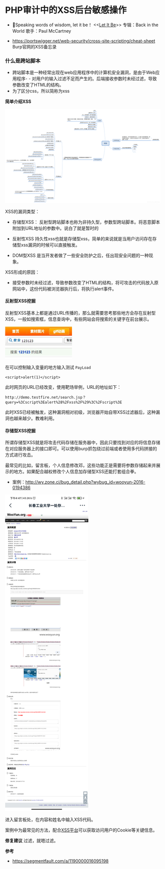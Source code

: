 # PHP审计中的XSS后台敏感操作

- 👴Speaking words of wisdom, let it be！
<<[Let It Be](http://music.163.com/song?id=1821591&userid=262256866)>> 
专辑：Back in the World
歌手：Paul McCartney

- https://portswigger.net/web-security/cross-site-scripting/cheat-sheet
Burp官网的XSS备忘录

### 什么是跨站脚本

- 跨站脚本是一种经常出现在web应用程序中的计算机安全漏洞，是由于Web应用程序- - 对用户的输入过滤不足而产生的。后端接收参数时未经过滤，导致参数改变了HTML的结构。
- 为了区分css，所以简称为xss


**简单介绍XSS**

![](img/XSS/1.png)

XSS的漏洞类型：
- 存储型XSS：
 反射型跨站脚本也称为非持久型，参数型跨站脚本。将恶意脚本附加到URL地址的参数中。说白了就是暂时的
  
- 反射性XSS
  持久性xss也就是存储型xss，简单的来说就是当用户访问存在存储型xss漏洞的时候可以直接触发。

- DOM型XSS
  是当开发者做了一些安全防护之后，任出现安全问题的一种现象。





XSS形成的原因：
- 接受参数时未经过滤，导致参数改变了HTML的结构，将可攻击的代码放入原网站中，这份代码被浏览器执行后，将执行alert事件。



#### 反射型XSS挖掘

反射型XSS基本上都是通过URL传播的，那么就需要思考那些地方会存在反射型XSS，一般如搜索框，信息查询中，有些网站会将搜索的关键字在前台展示。

![](img/XSS/2.png)


在可以控制输入变量的地方输入测试 `PayLoad` 

```
<script>alert(1)</script>
```

此时网页的URL已经改变，使用靶场举例，URL的地址如下：


```
http://demo.testfire.net/search.jsp？query=%3Cscript%3Ealert%28%2Fxss%2F%29%3C%2Fscript%3E
```

此时XSS已经被触发，这种漏洞相对初级，浏览器开始自带XSS过滤器后，这种漏洞也越来越少。教难利用。


#### 存储型XSS挖掘

所谓存储型XSS就是将攻击代码存储在服务器中，因此只要找到对应的将信息存储在对应服务器上的接口即可。可以使用burp抓包绕过前端或者使用多代码拼接的方式进行攻击。

最常见的比如，留言板，个人信息修改邓，这些功能正是需要将参数存储起来并展示的地方。如果配合越权修改个人信息加存储型XSS还能打套组合拳。

- 案例：http://wy.zone.ci/bug_detail.php?wybug_id=wooyun-2016-0194386

![](img/XSS/3.png)

进入留言板处，在内容和姓名中输入XSS代码。

案例中为最常见的方法，配合[XSS平台](https://xsshs.cn/xss.php?do=login)可以获取访问用户的Cookie等关键信息。


**修复建议**
过滤，就嗯过滤。


**参考**
- https://segmentfault.com/a/1190000016095198
  

